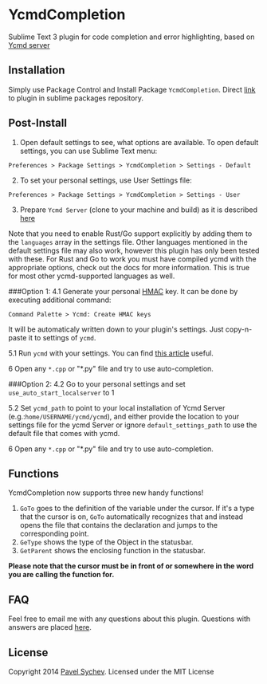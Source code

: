 YcmdCompletion
==============

Sublime Text 3 plugin for code completion and error highlighting, based on [Ycmd server](https://github.com/Valloric/ycmd)

## Installation
  Simply use Package Control and Install Package `YcmdCompletion`.
  Direct [link](https://sublime.wbond.net/packages/YcmdCompletion) to plugin in sublime packages repository.

## Post-Install

1. Open default settings to see, what options are available.
  To open default settings, you can use Sublime Text menu:

  `Preferences > Package Settings > YcmdCompletion > Settings - Default`

2. To set your personal settings, use User Settings file:

  `Preferences > Package Settings > YcmdCompletion > Settings - User`

3. Prepare `Ycmd Server` (clone to your machine and build) as it is described [here](https://github.com/Valloric/ycmd#building)

Note that you need to enable Rust/Go support explicitly by adding them to the `languages` array in the settings file. Other languages mentioned in the default settings file may also work, however this plugin has only been tested with these. For Rust and Go to work you must have compiled ycmd with the appropriate options, check out the docs for more information. This is true for most other ycmd-supported languages as well.

###Option 1:
4.1 Generate your personal [HMAC](https://github.com/Valloric/ycmd#is-hmac-auth-for-requestsresponses-really-necessary) key.
  It can be done by executing additional command:

  `Command Palette > Ycmd: Create HMAC keys`
  
  It will be automaticaly written down to your plugin's settings. Just copy-n-paste it to settings of `ycmd`.

5.1 Run `ycmd` with your settings. You can find [this article](https://github.com/Valloric/ycmd#user-level-customization) useful. 

6 Open any `*.cpp` or "*.py" file and try to use auto-completion.

###Option 2:
4.2 Go to your personal settings and set `use_auto_start_localserver` to 1

5.2 Set `ycmd_path` to point to your local installation of Ycmd Server (e.g.:`home/USERNAME/ycmd/ycmd`), and either provide the location to your settings file for the ycmd Server or ignore `default_settings_path` to use the default file that comes with ycmd.

6 Open any `*.cpp` or "*.py" file and try to use auto-completion.

## Functions

YcmdCompletion now supports three new handy functions!

1. `GoTo` goes to the definition of the variable under the cursor. If it's a type that the cursor is on, `GoTo` automatically recognizes that and instead opens the file that contains the declaration and jumps to the corresponding point.
2. `GeType` shows the type of the Object in the statusbar.
3. `GetParent` shows the enclosing function in the statusbar.

**Please note that the cursor must be in front of or somewhere in the word you are calling the function for.**

## FAQ

Feel free to email me with any questions about this plugin. Questions with answers are placed [here](https://github.com/LuckyGeck/YcmdCompletion/wiki/FAQ).

## License

Copyright 2014 [Pavel Sychev](pasha.sychev@gmail.com). Licensed under the MIT License